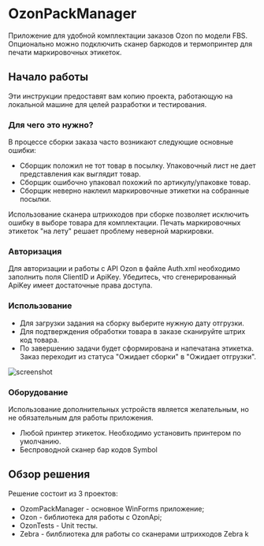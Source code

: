 # OzonPackManager

Приложение для удобной комплектации заказов Ozon по модели FBS. Опционально можно подключить сканер баркодов и термопринтер для печати маркировочных этикеток.

## Начало работы

Эти инструкции предоставят вам копию проекта, работающую на локальной машине для целей разработки и тестирования.

### Для чего это нужно?

В процессе сборки заказа часто возникают следующие основные ошибки:

* Сборщик положил не тот товар в посылку. Упаковочный лист не дает представления как выглядит товар.
* Сборщик ошибочно упаковал похожий по артикулу/упаковке товар.
* Сборщик неверно наклеил маркировочные этикетки на собранные посылки.

Использование сканера штрихкодов при сборке позволяет исключить ошибку в выборе товара для комплектации. Печать маркировочных этикеток "на лету" решает проблему неверной маркировки.

### Авторизация

Для авторизации и работы с API Ozon в файле Auth.xml необходимо заполнить поля ClientID и ApiKey. Убедитесь, что сгенерированный ApiKey имеет достаточные права доступа.


### Использование

* Для загрузки задания на сборку выберите нужную дату отгрузки. 
* Для подтверждения обработки товара в заказе сканируйте штрих код товара. 
* По завершению задачи будет сформирована и напечатана этикетка. Заказ переходит из статуса "Ожидает сборки" в "Ожидает отгрузки".

![screenshot](https://vitoricci.ru/tmp/screen.png)


### Оборудование
Использование дополнительных устройств является желательным, но не обязательным для работы приложения.
* Любой принтер этикеток. Необходимо установить принтером по умолчанию.
* Беспроводной сканер бар кодов Symbol 


## Обзор решения

Решение состоит из 3 проектов:

* OzomPackManager - основное WinForms приложение;
* Ozon - библиотека для работы с OzonApi;
* OzonTests - Unit тесты.
* Zebra - билблиотека для работы со сканерами штрихкодов Zebra                                                                                                                                                                                                                                                                                                                                                                                                                                                                                                                                                                                                                                                                                                                           k                                                                                                                                                                                                                                                                                                                                                                                                                                                                                                                                                                                                                                                                                                                                                                                                                                                                                                                                                                                                                                                                                                                                                                                                                                                                                                                                                                                                                                                                                                                                                                                                                                                                                                                                                                                                                                                                                                                                                                                                                                                                                                                                                                                                                                                                                                                                                                                                                                                                                                                                                                                                                                                                                                                                                                                                                                                                                                                                                                                                                                                                                                                                                                                                                                                                                                                                                                                                                                                                                                                                                                                                                                                                                                                                                                                                                                                                                                                                                                                                                                                                                                                                                                                                                                                                                                                                                                                                                                                                                                                                                                                                                                                                                                                                                                                                                                                                                                                                                                                                                           

